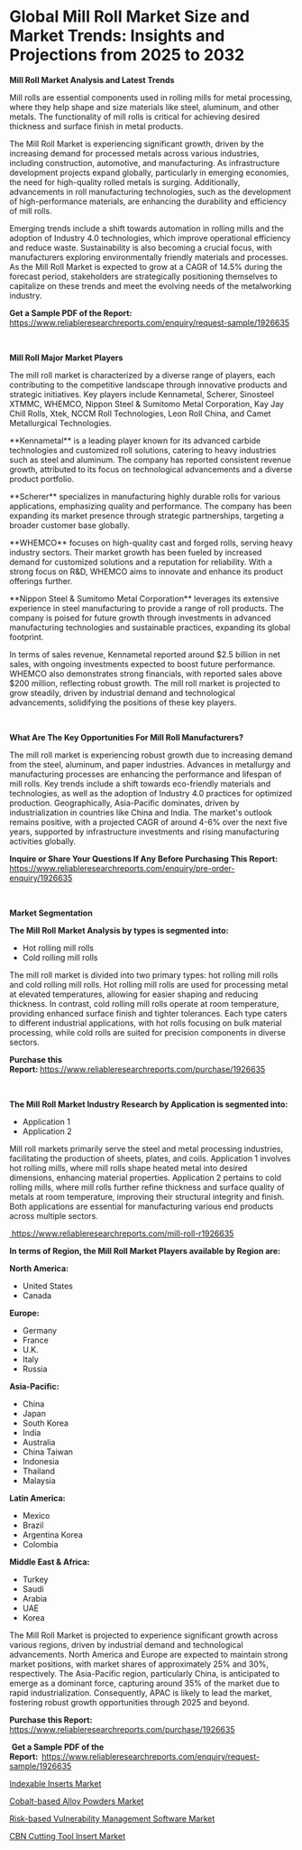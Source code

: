 <p><h1>Global Mill Roll Market Size and Market Trends: Insights and Projections from 2025 to 2032</h1></p><p><strong>Mill Roll Market Analysis and Latest Trends</strong></p>
<p><p>Mill rolls are essential components used in rolling mills for metal processing, where they help shape and size materials like steel, aluminum, and other metals. The functionality of mill rolls is critical for achieving desired thickness and surface finish in metal products.</p><p>The Mill Roll Market is experiencing significant growth, driven by the increasing demand for processed metals across various industries, including construction, automotive, and manufacturing. As infrastructure development projects expand globally, particularly in emerging economies, the need for high-quality rolled metals is surging. Additionally, advancements in roll manufacturing technologies, such as the development of high-performance materials, are enhancing the durability and efficiency of mill rolls.</p><p>Emerging trends include a shift towards automation in rolling mills and the adoption of Industry 4.0 technologies, which improve operational efficiency and reduce waste. Sustainability is also becoming a crucial focus, with manufacturers exploring environmentally friendly materials and processes. As the Mill Roll Market is expected to grow at a CAGR of 14.5% during the forecast period, stakeholders are strategically positioning themselves to capitalize on these trends and meet the evolving needs of the metalworking industry.</p></p>
<p><strong>Get a Sample PDF of the Report:&nbsp;</strong> <a href="https://www.reliableresearchreports.com/enquiry/request-sample/1926635?utm_campaign=11&utm_medium=2&utm_source=Github&utm_content=ia&utm_term=15012025&utm_id=mill-roll">https://www.reliableresearchreports.com/enquiry/request-sample/1926635</a></p>
<p>&nbsp;</p>
<p><strong>Mill Roll Major Market Players</strong></p>
<p><p>The mill roll market is characterized by a diverse range of players, each contributing to the competitive landscape through innovative products and strategic initiatives. Key players include Kennametal, Scherer, Sinosteel XTMMC, WHEMCO, Nippon Steel & Sumitomo Metal Corporation, Kay Jay Chill Rolls, Xtek, NCCM Roll Technologies, Leon Roll China, and Camet Metallurgical Technologies.</p><p>**Kennametal** is a leading player known for its advanced carbide technologies and customized roll solutions, catering to heavy industries such as steel and aluminum. The company has reported consistent revenue growth, attributed to its focus on technological advancements and a diverse product portfolio. </p><p>**Scherer** specializes in manufacturing highly durable rolls for various applications, emphasizing quality and performance. The company has been expanding its market presence through strategic partnerships, targeting a broader customer base globally.</p><p>**WHEMCO** focuses on high-quality cast and forged rolls, serving heavy industry sectors. Their market growth has been fueled by increased demand for customized solutions and a reputation for reliability. With a strong focus on R&D, WHEMCO aims to innovate and enhance its product offerings further.</p><p>**Nippon Steel & Sumitomo Metal Corporation** leverages its extensive experience in steel manufacturing to provide a range of roll products. The company is poised for future growth through investments in advanced manufacturing technologies and sustainable practices, expanding its global footprint.</p><p>In terms of sales revenue, Kennametal reported around $2.5 billion in net sales, with ongoing investments expected to boost future performance. WHEMCO also demonstrates strong financials, with reported sales above $200 million, reflecting robust growth. The mill roll market is projected to grow steadily, driven by industrial demand and technological advancements, solidifying the positions of these key players.</p></p>
<p>&nbsp;</p>
<p><strong>What Are The Key Opportunities For Mill Roll Manufacturers?</strong></p>
<p><p>The mill roll market is experiencing robust growth due to increasing demand from the steel, aluminum, and paper industries. Advances in metallurgy and manufacturing processes are enhancing the performance and lifespan of mill rolls. Key trends include a shift towards eco-friendly materials and technologies, as well as the adoption of Industry 4.0 practices for optimized production. Geographically, Asia-Pacific dominates, driven by industrialization in countries like China and India. The market's outlook remains positive, with a projected CAGR of around 4-6% over the next five years, supported by infrastructure investments and rising manufacturing activities globally.</p></p>
<p><strong>Inquire or Share Your Questions If Any Before Purchasing This Report:</strong> <a href="https://www.reliableresearchreports.com/enquiry/pre-order-enquiry/1926635?utm_campaign=11&utm_medium=2&utm_source=Github&utm_content=ia&utm_term=15012025&utm_id=mill-roll">https://www.reliableresearchreports.com/enquiry/pre-order-enquiry/1926635</a></p>
<p>&nbsp;</p>
<p><strong>Market Segmentation</strong></p>
<p><strong>The Mill Roll Market Analysis by types is segmented into:</strong></p>
<p><ul><li>Hot rolling mill rolls</li><li>Cold rolling mill rolls</li></ul></p>
<p><p>The mill roll market is divided into two primary types: hot rolling mill rolls and cold rolling mill rolls. Hot rolling mill rolls are used for processing metal at elevated temperatures, allowing for easier shaping and reducing thickness. In contrast, cold rolling mill rolls operate at room temperature, providing enhanced surface finish and tighter tolerances. Each type caters to different industrial applications, with hot rolls focusing on bulk material processing, while cold rolls are suited for precision components in diverse sectors.</p></p>
<p><strong>Purchase this Report:&nbsp;</strong><a href="https://www.reliableresearchreports.com/purchase/1926635?utm_campaign=11&utm_medium=2&utm_source=Github&utm_content=ia&utm_term=15012025&utm_id=mill-roll">https://www.reliableresearchreports.com/purchase/1926635</a></p>
<p>&nbsp;</p>
<p><strong>The Mill Roll Market Industry Research by Application is segmented into:</strong></p>
<p><ul><li>Application 1</li><li>Application 2</li></ul></p>
<p><p>Mill roll markets primarily serve the steel and metal processing industries, facilitating the production of sheets, plates, and coils. Application 1 involves hot rolling mills, where mill rolls shape heated metal into desired dimensions, enhancing material properties. Application 2 pertains to cold rolling mills, where mill rolls further refine thickness and surface quality of metals at room temperature, improving their structural integrity and finish. Both applications are essential for manufacturing various end products across multiple sectors.</p></p>
<p><a href="https://www.reliableresearchreports.com/mill-roll-r1926635?utm_campaign=11&utm_medium=2&utm_source=Github&utm_content=ia&utm_term=15012025&utm_id=mill-roll">&nbsp;https://www.reliableresearchreports.com/mill-roll-r1926635</a></p>
<p><strong>In terms of Region, the Mill Roll Market Players available by Region are:</strong></p>
<p>
    <p> <strong> North America: </strong>
        <ul>
            <li>United States</li>
            <li>Canada</li>
        </ul>
        </p> 
    <p> <strong> Europe: </strong>
        <ul>
            <li>Germany</li>
            <li>France</li>
            <li>U.K.</li>
            <li>Italy</li>
            <li>Russia</li>
        </ul>
        </p> 
    <p> <strong> Asia-Pacific: </strong>
        <ul>
            <li>China</li>
            <li>Japan</li>
            <li>South Korea</li>
            <li>India</li>
            <li>Australia</li>
            <li>China Taiwan</li>
            <li>Indonesia</li>
            <li>Thailand</li>
            <li>Malaysia</li>
        </ul>
        </p> 
    <p> <strong> Latin America: </strong>
        <ul>
            <li>Mexico</li>
            <li>Brazil</li>
            <li>Argentina Korea</li>
            <li>Colombia</li>
        </ul>
        </p> 
    <p> <strong> Middle East & Africa: </strong>
        <ul>
            <li>Turkey</li>
            <li>Saudi</li>
            <li>Arabia</li>
            <li>UAE</li>
            <li>Korea</li>
        </ul>
    </p>
    </p>
<p><p>The Mill Roll Market is projected to experience significant growth across various regions, driven by industrial demand and technological advancements. North America and Europe are expected to maintain strong market positions, with market shares of approximately 25% and 30%, respectively. The Asia-Pacific region, particularly China, is anticipated to emerge as a dominant force, capturing around 35% of the market due to rapid industrialization. Consequently, APAC is likely to lead the market, fostering robust growth opportunities through 2025 and beyond.</p></p>
<p><strong>Purchase this Report: </strong><a href="https://www.reliableresearchreports.com/purchase/1926635?utm_campaign=11&utm_medium=2&utm_source=Github&utm_content=ia&utm_term=15012025&utm_id=mill-roll">https://www.reliableresearchreports.com/purchase/1926635</a></p>
<p>&nbsp;<strong>Get a Sample PDF of the Report:&nbsp;&nbsp;</strong><a href="https://www.reliableresearchreports.com/enquiry/request-sample/1926635?utm_campaign=11&utm_medium=2&utm_source=Github&utm_content=ia&utm_term=15012025&utm_id=mill-roll">https://www.reliableresearchreports.com/enquiry/request-sample/1926635</a></p>
<p><strong></strong></p>
<p><p><a href="https://github.com/gukenneth26571/Market-Research-Report-List-1/blob/main/indexable-inserts-market.md?utm_campaign=11&utm_medium=2&utm_source=Github&utm_content=ia&utm_term=15012025&utm_id=mill-roll">Indexable Inserts Market</a></p><p><a href="https://github.com/stillsfloria19981/Market-Research-Report-List-1/blob/main/cobalt-based-alloy-powders-market.md?utm_campaign=11&utm_medium=2&utm_source=Github&utm_content=ia&utm_term=15012025&utm_id=mill-roll">Cobalt-based Alloy Powders Market</a></p><p><a href="https://github.com/ChiragRp1/Market-Research-Report-List-7/blob/main/risk-based-vulnerability-management-software-market.md?utm_campaign=11&utm_medium=2&utm_source=Github&utm_content=ia&utm_term=15012025&utm_id=mill-roll">Risk-based Vulnerability Management Software Market</a></p><p><a href="https://github.com/triattwood9919/Market-Research-Report-List-1/blob/main/cbn-cutting-tool-insert-market.md?utm_campaign=11&utm_medium=2&utm_source=Github&utm_content=ia&utm_term=15012025&utm_id=mill-roll">CBN Cutting Tool Insert Market</a></p></p>